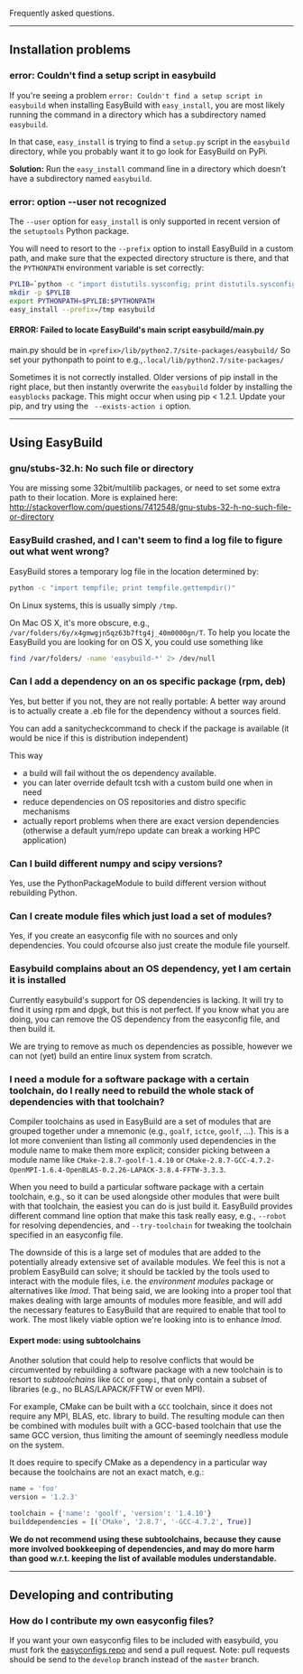 Frequently asked questions.

***

## Installation problems

### error: Couldn't find a setup script in easybuild

If you're seeing a problem ```error: Couldn't find a setup script in easybuild``` when installing EasyBuild with ```easy_install```, you are most likely running the command in a directory which has a subdirectory named `easybuild`. 

In that case, ```easy_install``` is trying to find a `setup.py` script in the `easybuild` directory, while you probably want it to go look for EasyBuild on PyPi.

**Solution:** Run the ```easy_install``` command line in a directory which doesn't have a subdirectory named `easybuild`.

### error: option --user not recognized

The `--user` option for `easy_install` is only supported in recent version of the `setuptools` Python package.

You will need to resort to the `--prefix` option to install EasyBuild in a custom path, and make sure that the expected directory structure is there, and that the `PYTHONPATH` environment variable is set correctly:

```bash
PYLIB=`python -c "import distutils.sysconfig; print distutils.sysconfig.get_python_lib(prefix='/tmp'); "`
mkdir -p $PYLIB
export PYTHONPATH=$PYLIB:$PYTHONPATH
easy_install --prefix=/tmp easybuild
```
#### ERROR: Failed to locate EasyBuild's main script easybuild/main.py

main.py should be in `<prefix>/lib/python2.7/site-packages/easybuild/`
So set your pythonpath to point to e.g.,`.local/lib/python2.7/site-packages/`

Sometimes it is not correctly installed. Older versions of pip install in the right place, but then instantly overwrite the `easybuild` folder by installing the `easyblocks` package.
This might occur when using pip < 1.2.1. Update your pip, and try using the ` --exists-action i` option.

***

## Using EasyBuild

### gnu/stubs-32.h: No such file or directory
You are missing some 32bit/multilib packages, or need to set some extra path to their location.
More is explained here: http://stackoverflow.com/questions/7412548/gnu-stubs-32-h-no-such-file-or-directory



### EasyBuild crashed, and I can't seem to find a log file to figure out what went wrong?

EasyBuild stores a temporary log file in the location determined by:

```bash
python -c "import tempfile; print tempfile.gettempdir()"
```

On Linux systems, this is usually simply `/tmp`.

On Mac OS X, it's more obscure, e.g., `/var/folders/6y/x4gmwgjn5qz63b7ftg4j_40m0000gn/T`. To help you locate the EasyBuild you are looking for on OS X, you could use something like

```bash
find /var/folders/ -name 'easybuild-*' 2> /dev/null
```

### Can I add a dependency on an os specific package (rpm, deb) ##

Yes, but better if you not, they are not really portable:
A better way around is to actually create a .eb file for the dependency
without a sources field.

You can add a sanitycheckcommand to check if the package is available
(it would be nice if this is distribution independent)

This way
* a build will fail without the os dependency available.
* you can later override default tcsh with a custom build one when in
need
* reduce dependencies on OS repositories and distro specific mechanisms
* actually report problems when there are exact version dependencies
(otherwise a default yum/repo update can break a working HPC
application)

### Can I build different numpy and scipy versions? ##

Yes, use the PythonPackageModule to build different version without rebuilding
Python.

### Can I create module files which just load a set of modules? ##

Yes, if you create an easyconfig file with no sources and only dependencies.
You could ofcourse also just create the module file yourself.

### Easybuild complains about an OS dependency, yet I am certain it is installed

Currently easybuild's support for OS dependencies is lacking. It will try to
find it using rpm and dpgk, but this is not perfect.
If you know what you are doing, you can remove the OS dependency from the
easyconfig file, and then build it.

We are trying to remove as much os dependencies as possible, however we can not (yet) build an entire linux system from scratch.

### I need a module for a software package with a certain toolchain, do I really need to rebuild the whole stack of dependencies with that toolchain?

Compiler toolchains as used in EasyBuild are a set of modules that are grouped together under a mnemonic (e.g., `goalf`, `ictce`, `goolf`, ...). This is a lot more convenient than listing all commonly used dependencies in the module name to make them more explicit; consider picking between a module name like `CMake-2.8.7-goolf-1.4.10` or `CMake-2.8.7-GCC-4.7.2-OpenMPI-1.6.4-OpenBLAS-0.2.26-LAPACK-3.8.4-FFTW-3.3.3`.

When you need to build a particular software package with a certain toolchain, e.g., so it can be used alongside other modules that were built with that toolchain, the easiest you can do is just build it. EasyBuild provides different command line option that make this task really easy, e.g., `--robot` for resolving dependencies, and `--try-toolchain` for tweaking the toolchain specified in an easyconfig file.

The downside of this is a large set of modules that are added to the potentially already extensive set of available modules. We feel this is not a problem EasyBuild can solve; it should be tackled by the tools used to interact with the module files, i.e. the _environment modules_ package or alternatives like _lmod_. That being said, we are looking into a proper tool that makes dealing with large amounts of modules more feasible, and will add the necessary features to EasyBuild that are required to enable that tool to work. The most likely viable option we're looking into is to enhance _lmod_.

#### Expert mode: using subtoolchains

Another solution that could help to resolve conflicts that would be circumvented by rebuilding a software package with a new toolchain is to resort to _subtoolchains_ like `GCC` or `gompi`, that only contain a subset of libraries (e.g., no BLAS/LAPACK/FFTW or even MPI).

For example, CMake can be built with a `GCC` toolchain, since it does not require any MPI, BLAS, etc. library to build.
The resulting module can then be combined with modules built with a GCC-based toolchain that use the same GCC version, thus limiting the amount of seemingly needless module on the system.

It does require to specify CMake as a dependency in a particular way because the toolchains are not an exact match, e.g.:

```python
name = 'foo'
version = '1.2.3'

toolchain = {'name': 'goolf', 'version': '1.4.10'}
builddependencies = [('CMake', '2.8.7', '-GCC-4.7.2', True)]
```

**We do not recommend using these subtoolchains, because they cause more involved bookkeeping of dependencies,
and may do more harm than good w.r.t. keeping the list of available modules understandable.**

***

## Developing and contributing

### How do I contribute my own easyconfig files? ##

If you want your own easyconfig files to be included with easybuild, you must
fork the [easyconfigs repo](http://github.com/hpcugent/easybuild-easyconfigs/) and send a pull
request.  Note: pull requests should be send to the `develop` branch instead of
the `master` branch.